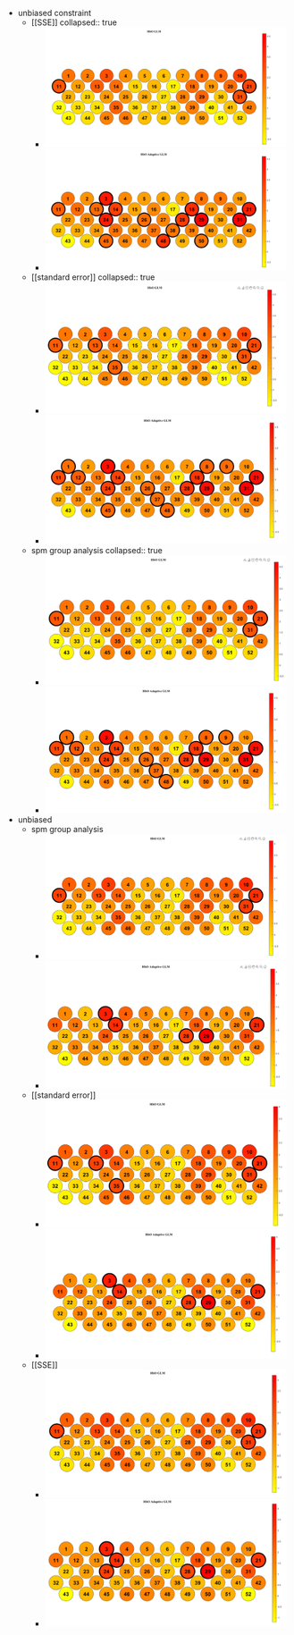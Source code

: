 - unbiased constraint
	- [[SSE]]
	  collapsed:: true
		- ![image.png](../assets/image_1743003205486_0.png)
		- ![image.png](../assets/image_1743003221931_0.png)
	- [[standard error]]
	  collapsed:: true
		- ![image.png](../assets/image_1743003777063_0.png)
		- ![image.png](../assets/image_1743003800455_0.png)
	- spm group analysis
	  collapsed:: true
		- ![image.png](../assets/image_1743004152804_0.png)
		- ![image.png](../assets/image_1743004134523_0.png)
- unbiased
	- spm group analysis
		- ![image.png](../assets/image_1743004392317_0.png)
		- ![image.png](../assets/image_1743004408807_0.png)
	- [[standard error]]
		- ![image.png](../assets/image_1743004608889_0.png)
		- ![image.png](../assets/image_1743004592693_0.png)
	- [[SSE]]
		- ![image.png](../assets/image_1743004883031_0.png)
		- ![image.png](../assets/image_1743004896632_0.png)